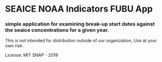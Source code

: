 # SEAICE NOAA Indicators FUBU App
### simple application for examining break-up start dates against the seaice concentrations for a given year.

This is not intended for distribution outside of our organization, Use at your own risk.

License: MIT
SNAP - 2019

 
